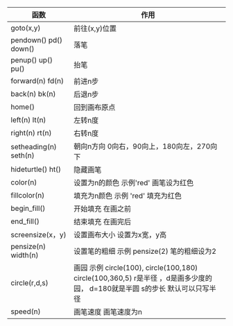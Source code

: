 |函数|作用|
|--|--|
|goto(x,y)|前往(x,y)位置|
|pendown() pd() down()| 落笔|
|penup() up() pu()|抬笔|
|forward(n) fd(n)|前进n步|
|back(n) bk(n)|后退n步|
|home() |回到画布原点|
|left(n) lt(n)|左转n度|
|right(n) rt(n)|右转n度|
|setheading(n) seth(n)|朝向n方向 0向右，90向上，180向左，270向下|
|hideturtle() ht()|隐藏画笔|
|color(n)|设置为n的颜色 示例'red' 画笔设为红色|
|fillcolor(n)|填充为n颜色 示例 'red' 填充为红色|
|begin_fill()|开始填充 在画之前|
|end_fill()|结束填充 在画完后|
|screensize(x，y)|设置画布大小 设置为x宽，y高|
|pensize(n) width(n)|设置笔的粗细 示例 pensize(2) 笔的粗细设为2|
|circle(r,d,s)|画园 示例 circle(100), circle(100,180) circle(100,360,5) r是半径 ，d是画多少度的园， d=180就是半圆 s的步长 默认可以只写半径|
|speed(n)|画笔速度 画笔速度为n|
